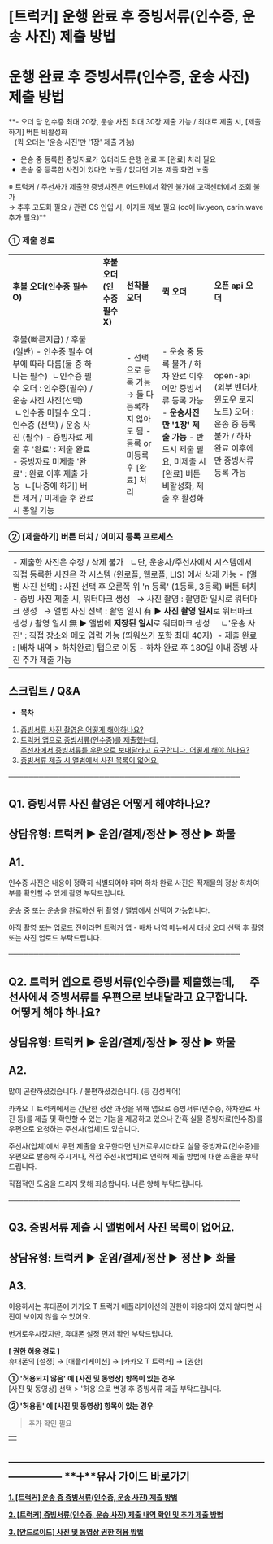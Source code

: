 # [트럭커] 운행 완료 후 증빙서류(인수증, 운송 사진) 제출 방법

**운행 완료 후 증빙서류(인수증, 운송 사진) 제출 방법**
==================================

**- 오더 당 인수증 최대 20장, 운송 사진 최대 30장 제출 가능 / 최대로 제출 시, [제출하기] 버튼 비활성화  
   (퀵 오더는 '운송 사진'만 '1장' 제출 가능)  
- 운송 중 등록한 증빙자료가 있더라도 운행 완료 후 [완료] 처리 필요  
- 운송 중 등록한 사진이 있다면 노출 / 없다면 기본 제출 화면 노출  
  
※ 트럭커 / 주선사가 제출한 증빙사진은 어드민에서 확인 불가해 고객센터에서 조회 불가  
→ 추후 고도화 필요 / 관련 CS 인입 시, 아지트 제보 필요 (cc에 liv.yeon, carin.wave 추가 필요)**

### **① 제출 경로**

|  |  |  |  |  |
| --- | --- | --- | --- | --- |
| **후불 오더(인수증 필수 O)** | **후불 오더(인수증 필수 X)** | **선착불 오더** | **퀵 오더** | **오픈 api 오더** |
|  |  |  |  |  |
| 후불(빠른지급) / 후불(일반) - 인수증 필수 여부에 따라 다름(둘 중 하나는 필수)  ㄴ인수증 필수 오더 : 인수증(필수) / 운송 사진 사진(선택)  ㄴ인수증 미필수 오더 : 인수증 (선택) / 운송 사진 (필수)  - 증빙자료 제출 후 '완료' : 제출 완료 - 증빙자료 미제출 '완료' : 완료 이후 제출 가능  ㄴ[나중에 하기] 버튼 제거 / 미제출 후 완료 시 동일 기능 | | - 선택으로 등록 가능 → 둘 다 등록하지 않아도 됨  - 등록 or 미등록 후 [완료] 처리 | - 운송 중 등록 불가 / 하차 완료 이후에만 증빙서류 등록 가능  - **운송사진만 '1장' 제출 가능**  - 반드시 제출 필요, 미제출 시 [완료] 버튼 비활성화, 제출 후 활성화 | open-api (외부 벤더사, 윈도우 로지노트) 오더 : 운송 중 등록 불가 / 하차 완료 이후에만 증빙서류 등록 가능 |

### **② [제출하기] 버튼 터치 / 이미지 등록 프로세스**

|  |
| --- |
|  |
| - 제출한 사진은 수정 / 삭제 불가   ㄴ단, 운송사/주선사에서 시스템에서 직접 등록한 사진은 각 시스템 (윈로플, 웹로플, LIS) 에서 삭제 가능  - [앨범 사진 선택] : 사진 선택 후 오른쪽 위 'n 등록' (1등록, 3등록) 버튼 터치  - 증빙 사진 제출 시, 워터마크 생성   → 사진 촬영 : 촬영한 일시로 워터마크 생성   → 앨범 사진 선택 : 촬영 일시 有 ▶ **사진 촬영 일시**로 워터마크 생성 / 촬영 일시 無 ▶ 앨범에 **저장된 일시**로 워터마크 생성     ㄴ'운송 사진' : 직접 장소와 메모 입력 가능 (띄워쓰기 포함 최대 40자)       - 제출 완료 : [배차 내역 > 하차완료] 탭으로 이동    - 하차 완료 후 180일 이내 증빙 사진 추가 제출 가능 |

### 

**스크립트 / Q&A**
--------------

* **목차**

1. [증빙서류 사진 촬영은 어떻게 해야하나요?](#01HYYKR6TJAYBXY6FMKP2M8NN0)
2. [트럭커 앱으로 증빙서류(인수증)를 제출했는데,](#01JBX3AXWZ6QRTNSFVHPMN6Y2A)   
   [주선사에서 증빙서류를 우편으로 보내달라고 요구합니다. 어떻게 해야 하나요?](#01JBX3AXWZ6QRTNSFVHPMN6Y2A)
3. [증빙서류 제출 시 앨범에서 사진 목록이 없어요.](#01JSJT64ABKNWCYAPHJGM78Y6X)

──────────────────────────────────────────────

**Q1. 증빙서류 사진 촬영은 어떻게 해야하나요?**
------------------------------

상담유형: 트럭커 ▶ 운임/결제/정산 ▶ 정산 ▶ 화물
------------------------------

**A1.**
-------

인수증 사진은 내용이 정확히 식별되어야 하며 하차 완료 사진은 적재물의 정상 하차여부를 확인할 수 있게 촬영 부탁드립니다.  
  
운송 중 또는 운송을 완료하신 뒤 촬영 / 앨범에서 선택이 가능합니다.  
  
아직 촬영 또는 업로드 전이라면 트럭커 앱 - 배차 내역 메뉴에서 대상 오더 선택 후 촬영 또는 사진 업로드 부탁드립니다.

──────────────────────────────────────────────

**Q2. 트럭커 앱으로 증빙서류(인수증)를 제출했는데,      주선사에서 증빙서류를 우편으로 보내달라고 요구합니다.       어떻게 해야 하나요?**
--------------------------------------------------------------------------------------

상담유형: 트럭커 ▶ 운임/결제/정산 ▶ 정산 ▶ 화물
------------------------------

**A2.**
-------

많이 곤란하셨겠습니다. / 불편하셨겠습니다. (등 감성케어)  
  
카카오 T 트럭커에서는 간단한 정산 과정을 위해 앱으로 증빙서류(인수증, 하차완료 사진 등)를 제출 및 확인할 수 있는 기능을 제공하고 있으나 간혹 실물 증빙자료(인수증)를 우편으로 요청하는 주선사(업체)도 있습니다.  
  
주선사(업체)에서 우편 제출을 요구한다면 번거로우시더라도 실물 증빙자료(인수증)를 우편으로 발송해 주시거나, 직접 주선사(업체)로 연락해 제출 방법에 대한 조율을 부탁드립니다.  
  
직접적인 도움을 드리지 못해 죄송합니다. 너른 양해 부탁드립니다.

──────────────────────────────────────────────

**Q3. 증빙서류 제출 시 앨범에서 사진 목록이 없어요.**
----------------------------------

상담유형: 트럭커 ▶ 운임/결제/정산 ▶ 정산 ▶ 화물
------------------------------

**A3.**
-------

이용하시는 휴대폰에 카카오 T 트럭커 애플리케이션의 권한이 허용되어 있지 않다면 사진이 보이지 않을 수 있어요.  
  
번거로우시겠지만, 휴대폰 설정 먼저 확인 부탁드립니다.

**[ 권한 허용 경로 ]**  
휴대폰의 [설정] → [애플리케이션] → [카카오 T 트럭커] → [권한]  
  
**① '허용되지 않음' 에 [사진 및 동영상] 항목이 있는 경우**  
[사진 및 동영상] 선택 > '허용'으로 변경 후 증빙서류 제출 부탁드립니다.

**② '허용됨' 에 [사진 및 동영상] 항목이 있는 경우**  
> 추가 확인 필요

|  |
| --- |
|  |

**―****―****―****―****―****―****―****―****―****―****―****―****―****―****―****―****―****―****―****―****―****―****―****―****―****―****―****―****―** **➕****유사 가이드 바로가기**
----------------------------------------------------------------------------------------------------------------------------------------------------------------------

[**1. [트럭커] 운송 중 증빙서류(인수증, 운송 사진) 제출 방법**](https://kakaomobilitysupport.zendesk.com/hc/ko/articles/45543803794713)

**[2. [트럭커] 증빙서류(인수증, 운송 사진) 제출 내역 확인 및 추가 제출 방법](https://kakaomobilitysupport.zendesk.com/hc/ko/articles/45589325433497)**

**[3. [안드로이드] 사진 및 동영상 권한 허용 방법](https://kakaomobilitysupport.zendesk.com/hc/ko/articles/46127032797337--%EC%95%88%EB%93%9C%EB%A1%9C%EC%9D%B4%EB%93%9C-%EC%82%AC%EC%A7%84-%EB%B0%8F-%EB%8F%99%EC%98%81%EC%83%81-%EA%B6%8C%ED%95%9C-%ED%97%88%EC%9A%A9-%EB%B0%A9%EB%B2%95)**